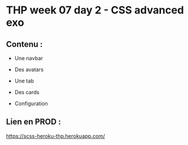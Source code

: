 # THP week 07 day 2 - CSS advanced exo

## Contenu :

* Une navbar

* Des avatars

* Une tab

* Des cards

* Configuration

## Lien en PROD :
https://scss-heroku-thp.herokuapp.com/